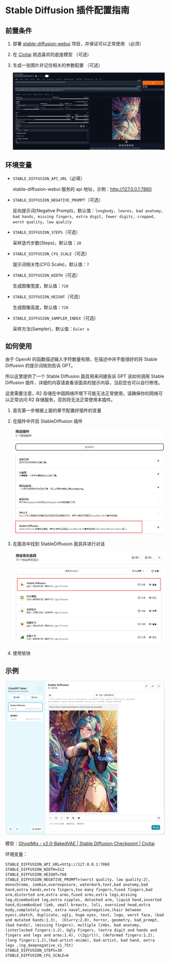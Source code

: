 # Stable Diffusion 插件配置指南

## 前置条件

1. 部署 [stable-diffusion-webui](https://github.com/AUTOMATIC1111/stable-diffusion-webui) 项目，并保证可以正常使用 （必须）

2. 在 [Civitai](https://civitai.com/) 挑选喜欢的底座模型 （可选）

3. 生成一张图片并记住相关的参数配置 （可选）

   ![sd-web-ui](./images/plugin/sd-web-ui.png)

## 环境变量

- `STABLE_DIFFUSION_API_URL`（必填）

  stable-diffusion-webui 服务的 api 地址，示例：http://127.0.0.1:7860

- `STABLE_DIFFUSION_NEGATIVE_PROMPT`（可选）

  反向提示词(Negative Prompt)，默认值：`longbody, lowres, bad anatomy, bad hands, missing fingers, extra digit, fewer digits, cropped, worst quality, low quality`

- `STABLE_DIFFUSION_STEPS`（可选）

  采样迭代步数(Steps)，默认值：`20`

- `STABLE_DIFFUSION_CFG_SCALE`（可选）

  提示词相关性(CFG Scale)，默认值：`7`

- `STABLE_DIFFUSION_WIDTH`（可选）

  生成图像宽度，默认值：`720`

- `STABLE_DIFFUSION_HEIGHT`（可选）

  生成图像高度，默认值：`720`

- `STABLE_DIFFUSION_SAMPLER_INDEX`（可选）

  采样方法(Sampler)，默认值：`Euler a`

## 如何使用

由于 OpenAI 的函数描述输入字符数量有限，在描述中并不能很好的将 Stable Diffusion 的提示词规则告诉 GPT。

所以这里提供了一个 Stable Diffusion 面具用来间接告诉 GPT 该如何调用 Stable Diffusion 插件，详细的内容请查看该面具的提示内容，当前您也可以自行修改。

这里需要注意，R2 存储在中国网络环境下可能无法正常使用，请确保你的网络可以正常访问 R2 存储服务，否则将无法正常使用本插件。

1. 首先第一步根据上面的章节配置好插件的变量

2. 在插件中开启 StableDiffusion 插件

   ![image-20231017123449909](./images/plugin/sd-plugin-manager.png)

3. 在面具中找到 StableDiffusion 面具并进行对话

   ![image-20231017123303383](./images/plugin/sd-plugin-mask.png)

4. 使用愉快

## 示例

![image-20231017124240846](./images/plugin/sd-plugin-example.png)

模型：[GhostMix - v2.0-BakedVAE | Stable Diffusion Checkpoint | Civitai](https://civitai.com/models/36520/ghostmix)

环境变量：

```
STABLE_DIFFUSION_API_URL=http://127.0.0.1:7860
STABLE_DIFFUSION_WIDTH=512
STABLE_DIFFUSION_HEIGHT=768
STABLE_DIFFUSION_NEGATIVE_PROMPT=(worst quality, low quality:2), monochrome, zombie,overexposure, watermark,text,bad anatomy,bad hand,extra hands,extra fingers,too many fingers,fused fingers,bad arm,distorted arm,extra arms,fused arms,extra legs,missing leg,disembodied leg,extra nipples, detached arm, liquid hand,inverted hand,disembodied limb, small breasts, loli, oversized head,extra body,completely nude, extra navel,easynegative,(hair between eyes),sketch, duplicate, ugly, huge eyes, text, logo, worst face, (bad and mutated hands:1.3),  (blurry:2.0), horror, geometry, bad_prompt, (bad hands), (missing fingers), multiple limbs, bad anatomy, (interlocked fingers:1.2), Ugly Fingers, (extra digit and hands and fingers and legs and arms:1.4), ((2girl)), (deformed fingers:1.2), (long fingers:1.2),(bad-artist-anime), bad-artist, bad hand, extra legs ,(ng_deepnegative_v1_75t)
STABLE_DIFFUSION_STEPS=30
STABLE_DIFFUSION_CFG_SCALE=6
```

